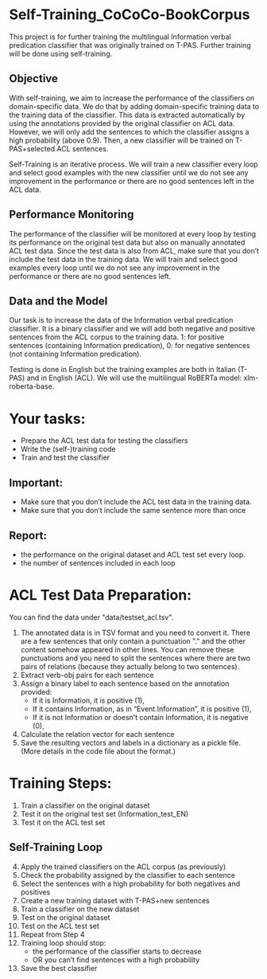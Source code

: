 # Self-Training_CoCoCo-BookCorpus

This project is for further training the multilingual Information verbal predication classifier that was originally trained on T-PAS. Further training will be done using self-training.


## Objective
With self-training, we aim to increase the performance of the classifiers on domain-specific data. We do that by adding domain-specific training data to the training data of the classifier. This data is extracted automatically by using the annotations provided by the original classifier on ACL data. However, we will only add the sentences to which the classifier assigns a high probability (above 0.9). Then, a new classifier will be trained on T-PAS+selected ACL sentences.

Self-Training is an iterative process. We will train a new classifier every loop and select good examples with the new classifier until we do not see any improvement in the performance or there are no good sentences left in the ACL data. 

## Performance Monitoring
The performance of the classifier will be monitored at every loop by testing its performance on the original test data but also on manually annotated ACL test data. Since the test data is also from ACL, make sure that you don’t include the test data in the training data. We will train and select good examples every loop until we do not see any improvement in the performance or there are no good sentences left. 


## Data and the Model
Our task is to increase the data of the Information verbal predication classifier. It is a binary classifier and we will add both negative and positive sentences from the ACL corpus to the training data. 1: for positive sentences (containing Information predication), 0: for negative sentences (not containing Information predication).

Testing is done in English but the training examples are both in Italian (T-PAS) and in English (ACL). We will use the multilingual RoBERTa model: xlm-roberta-base. 


# Your tasks:
- Prepare the ACL test data for testing the classifiers
- Write the (self-)training code 
- Train and test the classifier

## Important:
- Make sure that you don’t include the ACL test data in the training data.
- Make sure that you don’t include the same sentence more than once

## Report:
- the performance on the original dataset and ACL test set every loop.
- the number of sentences included in each loop



# ACL Test Data Preparation:
You can find the data under "data/testset_acl.tsv". 
1. The annotated data is in TSV format and you need to convert it. There are a few sentences that only contain a punctuation "." and the other content somehow appeared in other lines. You can remove these punctuations and you need to split the sentences where there are two pairs of relations (because they actually belong to two sentences).
2. Extract verb-obj pairs for each sentence
3. Assign a binary label to each sentence based on the annotation provided:
    - If it is Information, it is positive (1),
    - If it contains Information, as in “Event.Information”, it is positive (1),
    - If it is not Information or doesn’t contain Information, it is negative (0),
4. Calculate the relation vector for each sentence
5. Save the resulting vectors and labels in a dictionary as a pickle file.
    (More details in the code file about the format.)


# Training Steps:
1. Train a classifier on the original dataset
2. Test it on the original test set (Information_test_EN)
3. Test it on the ACL test set

## Self-Training Loop
4. Apply the trained classifiers on the ACL corpus (as previously)
5. Check the probability assigned by the classifier to each sentence
6. Select the sentences with a high probability for both negatives and positives
7. Create a new training dataset with T-PAS+new sentences
8. Train a classifier on the new dataset
9. Test on the original dataset
10. Test on the ACL test set
11. Repeat from Step 4
12. Training loop should stop:
    - the performance of the classifier starts to decrease
    - OR you can’t find sentences with a high probability
13. Save the best classifier


